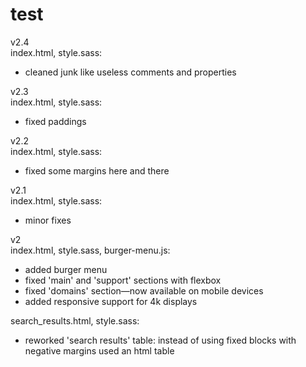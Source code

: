 # test

v2.4
<br>
index.html, style.sass:
- cleaned junk like useless comments and properties

v2.3
<br>
index.html, style.sass:
- fixed paddings

v2.2
<br>
index.html, style.sass:
- fixed some margins here and there

v2.1
<br>
index.html, style.sass:
- minor fixes

v2
<br>
index.html, style.sass, burger-menu.js:
- added burger menu
- fixed 'main' and 'support' sections with flexbox
- fixed 'domains' section—now available on mobile devices
- added responsive support for 4k displays

search_results.html, style.sass:
- reworked 'search results' table: instead of using fixed blocks with negative margins used an html table
